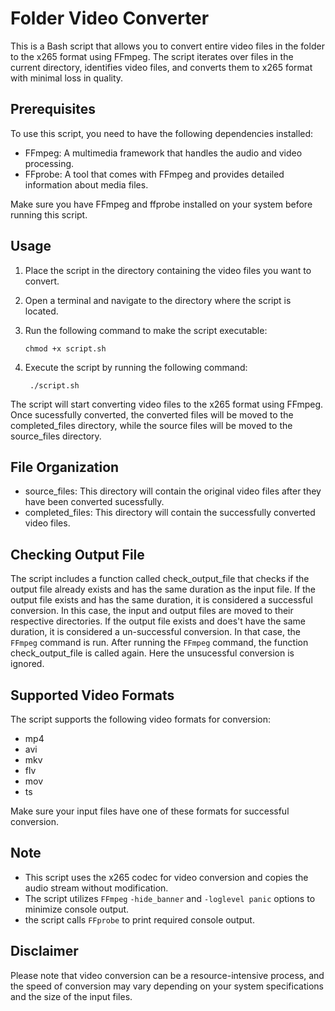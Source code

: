 # Folder Video Converter

This is a Bash script that allows you to convert entire video files in the folder to the x265 format using FFmpeg. 
The script iterates over files in the current directory, identifies video files, and converts them to x265 format with minimal loss in quality.

## Prerequisites

To use this script, you need to have the following dependencies installed:

- FFmpeg: A multimedia framework that handles the audio and video processing.
- FFprobe: A tool that comes with FFmpeg and provides detailed information about media files.

Make sure you have FFmpeg and ffprobe installed on your system before running this script.

## Usage

1. Place the script in the directory containing the video files you want to convert.
2. Open a terminal and navigate to the directory where the script is located.
3. Run the following command to make the script executable:

   ```shell
   chmod +x script.sh
   ```
4. Execute the script by running the following command:

   ```shell
    ./script.sh
    ```
The script will start converting video files to the x265 format using FFmpeg. 
Once sucessfully converted, the converted files will be moved to the completed_files directory, while the source files will be moved to the source_files directory.

## File Organization

 *  source_files: This directory will contain the original video files after they have been converted sucessfully.
 *  completed_files: This directory will contain the successfully converted video files.

## Checking Output File

The script includes a function called check_output_file that checks if the output file already exists and has the same duration as the input file. 
If the output file exists and has the same duration, it is considered a successful conversion. 
In this case, the input and output files are moved to their respective directories.
If the output file exists and does't have the same duration, it is considered a un-successful conversion.
In that case, the `FFmpeg` command is run.
After running the `FFmpeg` command, the function check_output_file is called again.
Here the unsucessful conversion is ignored.

## Supported Video Formats
The script supports the following video formats for conversion:

*    mp4
*    avi
*    mkv
*    flv
*    mov
*    ts

Make sure your input files have one of these formats for successful conversion.

## Note
   * This script uses the x265 codec for video conversion and copies the audio stream without modification.
   * The script utilizes `FFmpeg` `-hide_banner` and `-loglevel panic` options to minimize console output.
   * the script calls `FFprobe` to print required console output.

## Disclaimer

Please note that video conversion can be a resource-intensive process, and the speed of conversion may vary depending on your system specifications and the size of the input files.

